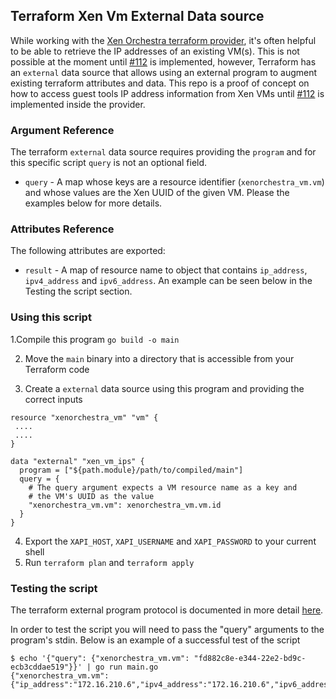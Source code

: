 ## Terraform Xen Vm External Data source

While working with the [Xen Orchestra terraform provider](), it's often helpful to be able to retrieve the IP addresses of an existing VM(s). This is not possible at the moment until [#112](https://github.com/terra-farm/terraform-provider-xenorchestra/issues/112) is implemented, however, Terraform has an `external` data source that allows using an external program to augment existing terraform attributes and data. This repo is a proof of concept on how to access guest tools IP address information from Xen VMs until [#112](https://github.com/terra-farm/terraform-provider-xenorchestra/issues/112) is implemented inside the provider.

### Argument Reference
The terraform `external` data source requires providing the `program` and for this specific script `query` is not an optional field.

- `query` - A map whose keys are a resource identifier (`xenorchestra_vm.vm`) and whose values are the Xen UUID of the given VM. Please the examples below for more details.

### Attributes Reference
The following attributes are exported:
- `result` - A map of resource name to object that contains `ip_address`, `ipv4_address` and `ipv6_address`. An example can be seen below in the Testing the script section.

### Using this script

1.Compile this program `go build -o main`

2. Move the `main` binary into a directory that is accessible from your Terraform code

3. Create a `external` data source using this program and providing the correct inputs

```
resource "xenorchestra_vm" "vm" {
 ....
 ....
}

data "external" "xen_vm_ips" {
  program = ["${path.module}/path/to/compiled/main"]
  query = {
    # The query argument expects a VM resource name as a key and
    # the VM's UUID as the value
    "xenorchestra_vm.vm": xenorchestra_vm.vm.id
  }
}
```
4. Export the `XAPI_HOST`, `XAPI_USERNAME` and `XAPI_PASSWORD` to your current shell
5. Run `terraform plan` and `terraform apply`


### Testing the script

The terraform external program protocol is documented in more detail [here](https://registry.terraform.io/providers/hashicorp/external/latest/docs/data-sources/data_source#external-program-protocol).

In order to test the script you will need to pass the "query" arguments to the program's stdin. Below is an example of a successful test of the script

```
$ echo '{"query": {"xenorchestra_vm.vm": "fd882c8e-e344-22e2-bd9c-ecb3cddae519"}}' | go run main.go
{"xenorchestra_vm.vm":{"ip_address":"172.16.210.6","ipv4_address":"172.16.210.6","ipv6_address":"2a01:240:ab08:4:1c07:34ff:fee2:a5d1"}}

```

